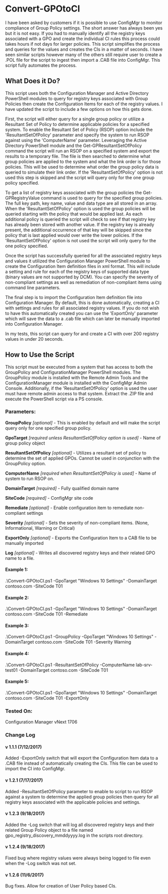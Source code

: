 # Convert-GPOtoCI
I have been asked by customers if it is possible to use ConfigMgr to monitor compliance of Group Policy settings.  The short answer has always been yes but it is not easy.  If you had to manually identify all the registry keys associated with a GPO and create the individual CI rules this process could takes hours if not days for larger policies.  This script simplifies the process and queries for the values and creates the CIs in a matter of seconds.  I have seen similar scripts however many of the others still require user to create a .POL file for the script to ingest then import a .CAB file into ConfigMgr.  This script fully automates the process.

## What Does it Do?

This script uses both the Configuration Manager and Active Directory PowerShell modules to query for registry keys associated with Group Policies then create the Configuration Items for each of the registry values.  I have updated the script to include a few options on how this gets done.

First, the script will either query for a single group policy or utilize a Resultant Set of Policy to determine applicable policies for a specified system.  To enable the Resultant Set of Policy (RSOP) option include the 'ResultantSetOfPolicy' parameter and specify the system to run RSOP against using the 'ComputerName' parameter.  Leveraging the Active Directory PowerShell module and the Get-GPResultantSetOfPolicy command the script will run an RSOP on a specified system and export the results to a temporary file.  The file is then searched to determine what group policies are applied to the system and what the link order is for those policies.  This will be used to determine what order the group policy data is queried to simulate their link order.  If the 'ResultantSetOfPolicy' option is not used this step is skipped and the script will query only for the one group policy specified.

To get a list of registry keys associated with the group policies the Get-GPRegistryValue command is used to query for the specified group policies.  The full key path, key name, value and data type are all stored in an array.  When the 'ResultantSetOfPolicy' option is used the group policies will be queried starting with the policy that would be applied last.  As each additional policy is queried the script will check to see if that registry key has already been stored with another value.  If the registry key is already present, the additional occurrence of that key will be skipped since the policy that is last applied would over write the lower policies.  If the 'ResultantSetOfPolicy' option is not used the script will only query for the one policy specified.

Once the script has successfully queried for all the associated registry keys and values it utilized the Configuration Manager PowerShell module to create the Configuration Item definition files in xml format.  This will include a setting and rule for each of the registry keys of supported data type (binary values are not supported by DCM).  You can specify the severity of non-compliant settings as well as remediation of non-compliant items using command line parameters.

The final step is to import the Configuration Item definition file into Configuration Manager.  By default, this is done automatically, creating a CI with settings and rules for all associated registry values.  If you do not wish to have this automatically created you can use the 'ExportOnly' parameter which will save the data to a .cab file which can later be manually imported into Configuration Manager.

In my tests, this script can query for and create a CI with over 200 registry values in under 20 seconds.

## How to Use the Script
This script must be executed from a system that has access to both the GroupPolicy and ConfigurationManager PowerShell modules.  The GroupPolicy module is installed with the Remote Admin Tools and the ConfigurationManager module is installed with the ConfigMgr Admin Console.  Additionally, if the 'ResultantSetOfPolicy' option is used the user must have remote admin access to that system.  Extract the .ZIP file and execute the PowerShell script via a PS console.

### Parameters:
**GroupPolicy** *[optional]* - This is enabled by default and will make the script query only for one specified group policy.

**GpoTarget** *[required unless ResultantSetOfPolicy option is used]* - Name of group policy object

**ResultantSetOfPolicy** *[optional]* - Utilizes a resultant set of policy to determine the set of applied GPOs.  Cannot be used in conjunction with the GroupPolicy option.

**ComputerName** *[required when ResultantSetOfPolicy is used]* - Name of system to run RSOP on.

**DomainTarget** *[required]* - Fully qualified domain name

**SiteCode** *[required]* - ConfigMgr site code

**Remediate** *[optional]* - Enable configuration item to remediate non-compliant settings

**Severity** *[optional]* - Sets the severity of non-compliant items.  (None, Informational, Warning or Critical)

**ExportOnly** *[optional]* - Exports the Configuration Item to a CAB file to be manually imported

**Log** *[optional]* - Writes all discovered registry keys and their related GPO name to a file.

#### Example 1:
.\Convert-GPOtoCI.ps1 -GpoTarget "Windows 10 Settings" -DomainTarget contoso.com -SiteCode T01

#### Example 2:
.\Convert-GPOtoCI.ps1 -GpoTarget "Windows 10 Settings" -DomainTarget contoso.com -SiteCode T01 -Remediate

#### Example 3:
.\Convert-GPOtoCI.ps1 -GroupPolicy -GpoTarget "Windows 10 Settings" -DomainTarget contoso.com -SiteCode T01 -Severity Warning

#### Example 4:
.\Convert-GPOtoCI.ps1 -ResultantSetOfPolicy -ComputerName lab-srv-test01 -DomainTarget contoso.com -SiteCode T01

#### Example 5:
.\Convert-GPOtoCI.ps1 -GpoTarget "Windows 10 Settings" -DomainTarget contoso.com -SiteCode T01 -ExportOnly

### Tested On:
Configuration Manager vNext 1706

### Change Log

#### v 1.1.1 (7/12/2017)
Added -ExportOnly switch that will export the Configuration Item data to a .CAB file instead of automatically creating the CIs.  This file can be used to import the CI into ConfigMgr.

#### v 1.2.1 (7/17/2017)
Added -ResultantSetOfPolicy parameter to enable to script to run RSOP against a system to determine the applied group policies then query for all registry keys associated with the applicable policies and settings.

#### v 1.2.3 (9/18/2017)
Added the -Log switch that will log all discovered registry keys and their related Group Policy object to a file named gpo_registry_discovery_mmddyyyy.log in the scripts root directory.

#### v 1.2.4 (9/18/2017)
Fixed bug where registry values were always being logged to file even when the -Log switch was not set.

#### v 1.2.6 (11/6/2017)
Bug fixes.
Allow for creation of User Policy based CIs. 
